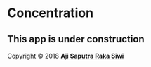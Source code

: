 # Concentration
This app is under construction
---- 

Copyright © 2018 **[Aji Saputra Raka Siwi][1]**

[1]:	https://github.com/Ajisaputrars